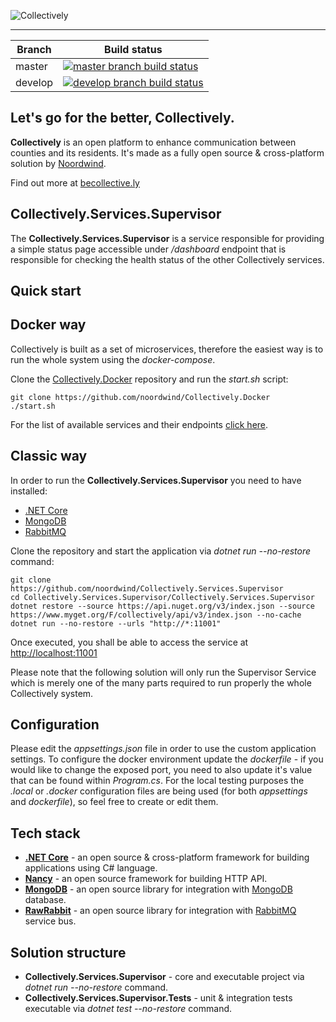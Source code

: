 ![Collectively](https://github.com/noordwind/Collectively/blob/master/assets/collectively_logo.png)

----------------


|Branch             |Build status                                                  
|-------------------|-----------------------------------------------------
|master             |[![master branch build status](https://api.travis-ci.org/noordwind/Collectively.Services.Supervisor.svg?branch=master)](https://travis-ci.org/noordwind/Collectively.Services.Supervisor)
|develop            |[![develop branch build status](https://api.travis-ci.org/noordwind/Collectively.Services.Supervisor.svg?branch=develop)](https://travis-ci.org/noordwind/Collectively.Services.Supervisor/branches)

**Let's go for the better, Collectively​​.**
----------------

**Collectively** is an open platform to enhance communication between counties and its residents​. It's made as a fully open source & cross-platform solution by [Noordwind](https://noordwind.com).

Find out more at [becollective.ly](http://becollective.ly)

**Collectively.Services.Supervisor**
----------------

The **Collectively.Services.Supervisor** is a service responsible for providing a simple status page accessible under */dashboard* endpoint that is responsible for checking the health status of the other Collectively services.

**Quick start**
----------------

## Docker way

Collectively is built as a set of microservices, therefore the easiest way is to run the whole system using the *docker-compose*.

Clone the [Collectively.Docker](https://github.com/noordwind/Collectively.Docker) repository and run the *start.sh* script:

```
git clone https://github.com/noordwind/Collectively.Docker
./start.sh
```

For the list of available services and their endpoints [click here](https://github.com/noordwind/Collectively).

## Classic way

In order to run the **Collectively.Services.Supervisor** you need to have installed:
- [.NET Core](https://dotnet.github.io)
- [MongoDB](https://www.mongodb.com)
- [RabbitMQ](https://www.rabbitmq.com)

Clone the repository and start the application via *dotnet run --no-restore* command:

```
git clone https://github.com/noordwind/Collectively.Services.Supervisor
cd Collectively.Services.Supervisor/Collectively.Services.Supervisor
dotnet restore --source https://api.nuget.org/v3/index.json --source https://www.myget.org/F/collectively/api/v3/index.json --no-cache
dotnet run --no-restore --urls "http://*:11001"
```

Once executed, you shall be able to access the service at [http://localhost:11001](http://localhost:11001)

Please note that the following solution will only run the Supervisor Service which is merely one of the many parts required to run properly the whole Collectively system.

**Configuration**
----------------

Please edit the *appsettings.json* file in order to use the custom application settings. To configure the docker environment update the *dockerfile* - if you would like to change the exposed port, you need to also update it's value that can be found within *Program.cs*.
For the local testing purposes the *.local* or *.docker* configuration files are being used (for both *appsettings* and *dockerfile*), so feel free to create or edit them.

**Tech stack**
----------------
- **[.NET Core](https://dotnet.github.io)** - an open source & cross-platform framework for building applications using C# language.
- **[Nancy](http://nancyfx.org)** - an open source framework for building HTTP API.
- **[MongoDB](https://github.com/mongodb/mongo-csharp-driver)** - an open source library for integration with [MongoDB](https://www.mongodb.com) database.
- **[RawRabbit](https://github.com/pardahlman/RawRabbit)** - an open source library for integration with [RabbitMQ](https://www.rabbitmq.com) service bus.

**Solution structure**
----------------
- **Collectively.Services.Supervisor** - core and executable project via *dotnet run --no-restore* command.
- **Collectively.Services.Supervisor.Tests** - unit & integration tests executable via *dotnet test --no-restore* command.